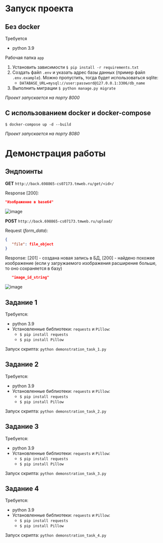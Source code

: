 # Запуск проекта 

## Без docker
Требуется 
- python 3.9

Рабочая папка `app`


1. Установить зависимости
`$ pip install -r requirements.txt`
2. Создать файл `.env` и указать адрес базы данных (пример файл `.env.example`). Можно пропустить, тогда будет использоваться sqlite:
   - `DATABASE_URL=mysql://user:password@127.0.0.1:3306/db_name`
3. Выполнить миграции
`$ python manage.py migrate`

_Проект запускается на порту 8000_

## C использованием docker и docker-compose
`$ docker-compose up -d --build`

_Проект запускается на порту 8080_

# Демонстрация работы
## Эндпоинты
**GET** `http://back.698865-cs07173.tmweb.ru/get/<id>/`

Response [200]:
```json
"Изображение в base64"
```
![image](https://user-images.githubusercontent.com/56492378/140515531-2a70a026-a1a4-49f5-8a13-fa145e94d78b.png)


**POST** `http://back.698865-cs07173.tmweb.ru/upload/`

Request (_form_data_):
```json
{
   "file": file_object
}
```

Response: [201] - создана новая запись в БД, [200] - найдено похожее изображение (если у загружаемого изображения расширение больше, то оно сохраняется в базу)
```json
   "image_id_string"
```

![image](https://user-images.githubusercontent.com/56492378/140515126-2bf760b0-ca69-454c-8eea-32ec103347e3.png)



##  Задание 1
Требуется: 
- python 3.9
- Установленные библиотеки: `requests` и `Pillow`:
  - `$ pip install requests`
  - `$ pip install Pillow`

Запуск скрипта: `python demonstration_task_1.py`

##  Задание 2
Требуется: 
- python 3.9
- Установленные библиотеки: `requests` и `Pillow`:
  - `$ pip install requests`
  - `$ pip install Pillow`

Запуск скрипта: `python demonstration_task_2.py`


##  Задание 3
Требуется: 
- python 3.9
- Установленные библиотеки: `requests` и `Pillow`:
  - `$ pip install requests`
  - `$ pip install Pillow`

Запуск скрипта: `python demonstration_task_3.py`

##  Задание 4
Требуется: 
- python 3.9
- Установленные библиотеки: `requests` и `Pillow`:
  - `$ pip install requests`
  - `$ pip install Pillow`

Запуск скрипта: `python demonstration_task_4.py`
